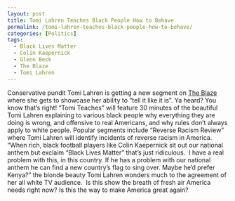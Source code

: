 ```yaml
---
layout: post
title: Tomi Lahren Teaches Black People How to Behave
permalink: /tomi-lahren-teaches-black-people-how-to-behave/
categories: [Politics]
tags:
  - Black Lives Matter
  - Colin Kaepernick
  - Glenn Beck
  - The Blaze
  - Tomi Lahren
---
```

Conservative pundit Tomi Lahren is getting a new segment on <a href="http://www.TheBlaze.com">The Blaze</a> where she gets to showcase her ability to “tell it like it is”. Ya heard? You know that’s right! “Tomi Teaches” will feature 30 minutes of the beautiful Tomi Lahren explaining to various black people why everything they are doing is wrong, and offensive to real Americans, and why rules don’t always apply to white people. Popular segments include “Reverse Racism Review” where Tomi Lahren will identify incidents of reverse racism in America.  “When rich, black football players like Colin Kaepernick sit out our national anthem but exclaim “Black Lives Matter” that’s just ridiculous.  I have a real problem with this, in this country. If he has a problem with our national anthem he can find a new country’s flag to sing over. Maybe he’d prefer Kenya?” the blonde beauty Tomi Lahren wonders much to the agreement of her all white TV audience.  Is this show the breath of fresh air America needs right now? Is this the way to make America great again?
